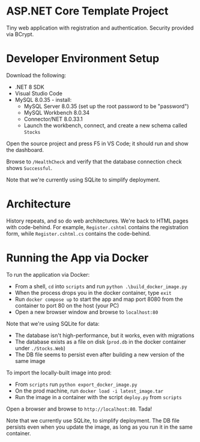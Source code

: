 # ASP.NET Core Template Project

Tiny web application with registration and authentication. Security provided via BCrypt.

# Developer Environment Setup

Download the following:

- .NET 8 SDK
- Visual Studio Code
- MySQL 8.0.35 - install:
    - MySQL Server 8.0.35 (set up the root password to be "password")
    - MySQL Workbench 8.0.34
    - Connector/NET 8.0.33.1
    - Launch the workbench, connect, and create a new schema called `Stocks`

Open the source project and press F5 in VS Code; it should run and show the dashboard.

Browse to `/HealthCheck` and verify that the database connection check shows `Successful`.

Note that we're currently using SQLite to simplify deployment.

# Architecture

History repeats, and so do web architectures. We're back to HTML pages with code-behind. For example, `Register.cshtml` contains the registration form, while `Register.cshtml.cs` contains the code-behind.

# Running the App via Docker

To run the application via Docker:

- From a shell, `cd` into `scripts` and run `python .\build_docker_image.py`
- When the process drops you in the docker container, type `exit`
- Run `docker compose up` to start the app and map port 8080 from the container to port 80 on the host (your PC)
- Open a new browser window and browse to `localhost:80`

Note that we're using SQLite for data:
- The database isn't high-performance, but it works, even with migrations
- The database exists as a file on disk (`prod.db` in the docker container under `./Stocks.Web`)
- The DB file seems to persist even after building a new version of the same image

To import the locally-built image into prod:

- From `scripts` run `python export_docker_image.py`
- On the prod machine, run `docker load -i latest_image.tar`
- Run the image in a container with the script `deploy.py` from `scripts`

Open a browser and browse to `http://localhost:80`. Tada!

Note that we currently use SQLite, to simplify deployment. The DB file persists even when you update the image, as long as you run it in the same container.

